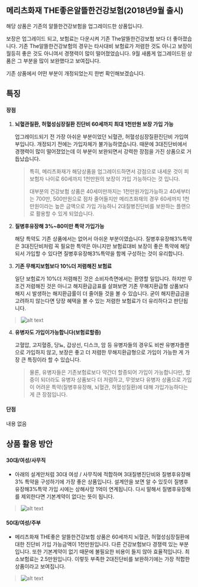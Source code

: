 ## 메리츠화재 THE좋은알뜰한건강보험(2018년9월 출시)
	
해당 상품은 기존의 알뜰한건강보험을 업그레이드한 상품입니다. 

보장은 업그레이드 되고, 보험료는 다운시켜 기존 The알뜰한건강보험 보다 더 좋아졌습니다.
기존 The알뜰한건강보험의 경우는 타사대비 보험료가 저렴한 것도 아니고 보장이 월등히 좋은 것도 아니여서 경쟁력이 많이 떨어졌었습니다. 9월 새롭게 업그레이드된 상품은 그 부분을 많이 보완했다고 보여집니다. 

기존 상품에서 어떤 부분이 개정되었는지 한번 확인해보겠습니다.

## 특징
#### 장점
1. **뇌혈관질환, 허혈성심장질환 진단비 60세까지 최대 1천만원 보장 가입 가능**

	업그레이드되기 전 가장 아쉬운 부분이었던 뇌혈관, 허혈성심장질환진단비 가입여부입니다. 개정되기 전에는 가입자체가 불가능하였습니다. 때문에 3대진단비에서 경쟁력이 많이 떨어졌었는데 이 부분이 보완되면서 강력한 장점을 가진 상품으로 거듭났습니다. 
	> 특히, 메리츠화재가 해당상품을 업그레이드하면서 강점으로 내세운 것이 피보험자 나이로 60세까지 1천만원의 보장이 가입 가능하다는 것 입니다. 
	> 
	> 대부분의 건강보험 상품은 40세미만까지는 1천만원가입가능하고 40세부터는 700만, 500만원으로 점차 줄어들지만 메리츠화재의 경우 60세까지 1천만원이라는 높은 금액으로 가입 가능하니 2대질병진단비를 보완하는 플랜으로 활용할 수 있게 되었습니다.


2. **질병후유장해 3%~80미만 특약 가입가능**

	해당 특약도 기존 상품에서는 없어서 아쉬운 부분이였습니다. 질병후유장해3%특약은 3대진단비처럼 꼭 필요한 특약은 아니지만 보험료대비 보장이 좋은 특약에 해당되서 가입할 수 있다면 질병후유장해3%특약을 함께 구성하는 것이 유리합니다.


3. **기존 무해지보험보다 10%더 저렴해진 보험료**

	일단 보험료가 10%더 저렴해진 것은 소비자측면에서는 환영할 일입니다. 하지만 무조건 저렴해진 것은 아니고 해지환급금표를 살펴보면 기존 무해지환급형 상품보다 해지 시 발생하는 해지환급률이 더 줄어들 것을 볼 수 있습니다. 굳이 해지환급금을 고려하지 않는다면 당장 혜택을 볼 수 있는 저렴한 보험료가 더 유리하다고 판단됩니다.

> ![alt text](https://raw.githubusercontent.com/aijinet/doctor-contents/contents/201901/sample1.png)


4. **유병자도 가입이가능합니다(보험료할증)**

	고혈압, 고지혈증, 당뇨, 갑상선, 디스크, 암 등 유병자들의 경우도 비싼 유병자플랜으로 가입하지 않고, 보장은 좋고 더 저렴한 무해지환급형으로 가입이 가능한 게 가장 큰 특징이라 할 수 있습니다. 
	> 물론, 유병자들은 기존보험료보다 약간더 할증되어 가입이 가능합니다만, 할증이 되더라도 유병자 상품보다 더 저렴하고, 무엇보다 유병자 상품으로 가입이 어려운 특약(질병후유장해, 뇌혈관, 허혈성질환)에 대해 가입가능하다는 게 큰 장점입니다.

#### 단점
내용 없음

## 상품 활용 방안
#### 30대/여성/사무직
- 아래의 설계안처럼 30대 여성 / 사무직에 적합하며 3대질병진단비와 질병후유장해3% 특약을 구성하기에 가장 좋은 상품입니다. 설계안을 보면 알 수 있듯이 질병후유장해3%특약 가입 시에는 상해사망 1억이 연계됩니다. 다시 말해서 질병후유장해를 제외한다면 기본계약이 없다는 뜻이 됩니다.

> ![alt text](https://raw.githubusercontent.com/aijinet/doctor-doc/master/contents/product/sample/sample2.png?token=Ak7KcOPdKdSW70AyEsiChwrxhKXwKpztks5cG1cbwA%3D%3D)

#### 50대/여성/주부
- 메리츠화재 THE좋은 알뜰한건강보험 상품은 60세까지 뇌혈관, 허혈성심장질환에 대한 진단비 가입 가능금액이 1천만원입니다. 
다른 건강보험보다 경쟁력 있는 부분입니다. 또한 기본계약이 없기 때문에 불필요한 비용이 들지 않아 효율적입니다. 최소보험료는 2.5만원입니다.
이렇듯 부족한 2대진단비를 보완하기에는 가장 적합한 상품이라고 보여집니다.

> ![alt text](https://raw.githubusercontent.com/aijinet/doctor-doc/master/contents/product/sample/sample3.jpeg?token=Ak7KcBXSE1RXbEzsy-Pps2l11aFd0y5yks5cG1dIwA%3D%3D)
